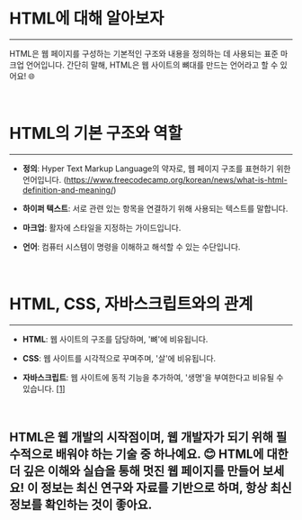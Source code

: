 #  HTML에 대해 알아보자

---

HTML은 웹 페이지를 구성하는 기본적인 구조와 내용을 정의하는 데 사용되는 표준 마크업 언어입니다. 간단히 말해, HTML은 웹 사이트의 뼈대를 만드는 언어라고 할 수 있어요! 🌐

  

<br>

  

# HTML의 기본 구조와 역할

---

- **정의**: Hyper Text Markup Language의 약자로, 웹 페이지 구조를 표현하기 위한 언어입니다. (https://www.freecodecamp.org/korean/news/what-is-html-definition-and-meaning/)

- **하이퍼 텍스트**: 서로 관련 있는 항목을 연결하기 위해 사용되는 텍스트를 말합니다.

- **마크업**: 활자에 스타일을 지정하는 가이드입니다.

- **언어**: 컴퓨터 시스템이 명령을 이해하고 해석할 수 있는 수단입니다.

  

<br>

  

# HTML, CSS, 자바스크립트와의 관계

---

- **HTML**: 웹 사이트의 구조를 담당하며, '뼈'에 비유됩니다.

- **CSS**: 웹 사이트를 시각적으로 꾸며주며, '살'에 비유됩니다.

- **자바스크립트**: 웹 사이트에 동적 기능을 추가하여, '생명'을 부여한다고 비유될 수 있습니다. [[1]](https://www.freecodecamp.org/korean/news/what-is-html-definition-and-meaning/)

  

<br>

  

## HTML은 웹 개발의 시작점이며, 웹 개발자가 되기 위해 필수적으로 배워야 하는 기술 중 하나예요. 😊 HTML에 대한 더 깊은 이해와 실습을 통해 멋진 웹 페이지를 만들어 보세요! 이 정보는 최신 연구와 자료를 기반으로 하며, 항상 최신 정보를 확인하는 것이 좋아요.